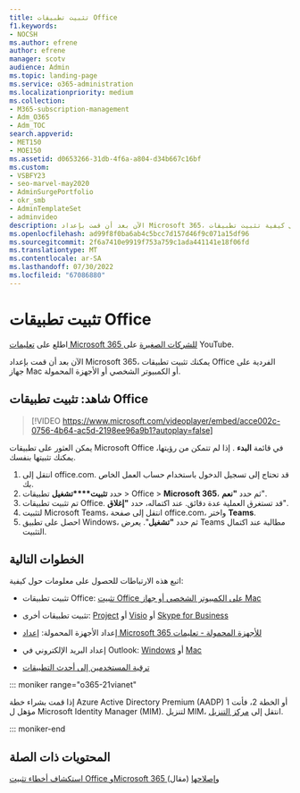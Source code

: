 ```yaml
---
title: تثبيت تطبيقات Office
f1.keywords:
- NOCSH
ms.author: efrene
author: efrene
manager: scotv
audience: Admin
ms.topic: landing-page
ms.service: o365-administration
ms.localizationpriority: medium
ms.collection:
- M365-subscription-management
- Adm_O365
- Adm_TOC
search.appverid:
- MET150
- MOE150
ms.assetid: d0653266-31db-4f6a-a804-d34b667c16bf
ms.custom:
- VSBFY23
- seo-marvel-may2020
- AdminSurgePortfolio
- okr_smb
- AdminTemplateSet
- adminvideo
description: الآن بعد أن قمت بإعداد Microsoft 365، تعرف على كيفية تثبيت تطبيقات Office الفردية على جهاز Mac أو الكمبيوتر الشخصي أو الأجهزة المحمولة.
ms.openlocfilehash: ad99f8f0ba6ab4c5bcc7d157d46f9c071a15df96
ms.sourcegitcommit: 2f6a7410e9919f753a759c1ada441141e18f06fd
ms.translationtype: MT
ms.contentlocale: ar-SA
ms.lasthandoff: 07/30/2022
ms.locfileid: "67086880"
---
```

# <a name="install-office-applications"></a>تثبيت تطبيقات Office

اطلع على [تعليمات Microsoft 365 للشركات الصغيرة](https://go.microsoft.com/fwlink/?linkid=2197659) على YouTube.

الآن بعد أن قمت بإعداد Microsoft 365، يمكنك تثبيت تطبيقات Office الفردية على جهاز Mac أو الكمبيوتر الشخصي أو الأجهزة المحمولة.
  
## <a name="watch-install-office-apps"></a>شاهد: تثبيت تطبيقات Office

> [!VIDEO https://www.microsoft.com/videoplayer/embed/acce002c-0756-4b64-ac5d-2198ee96a9b1?autoplay=false]

يمكن العثور على تطبيقات Microsoft Office في قائمة  **البدء** . إذا لم تتمكن من رؤيتها، يمكنك تثبيتها بنفسك.

1. انتقل إلى office.com. قد تحتاج إلى تسجيل الدخول باستخدام حساب العمل الخاص بك.
2. حدد **تثبيت****تشغيل** تطبيقات   >   Office   >  **Microsoft 365**، ثم حدد **"نعم**".
3. تم تثبيت تطبيقات Office. قد تستغرق العملية عدة دقائق. عند اكتماله، حدد  **"إغلاق**".
4. لتثبيت Microsoft Teams، انتقل إلى صفحة office.com، واختر  **Teams**.
5. احصل على تطبيق Windows، ثم حدد  **"تشغيل**". يعرض Teams مطالبة عند اكتمال التثبيت.

## <a name="next-steps"></a>الخطوات التالية

اتبع هذه الارتباطات للحصول على معلومات حول كيفية:
  
- تثبيت تطبيقات Office:  [تثبيت Office على الكمبيوتر الشخصي أو جهاز Mac](https://support.microsoft.com/office/4414eaaf-0478-48be-9c42-23adc4716658)

- تثبيت تطبيقات أخرى: [Project](https://support.microsoft.com/office/install-project-7059249b-d9fe-4d61-ab96-5c5bf435f281) أو [Visio](https://support.microsoft.com/office/install-visio-f98f21e3-aa02-4827-9167-ddab5b025710) أو [Skype for Business](https://support.microsoft.com/office/install-skype-for-business-8a0d4da8-9d58-44f9-9759-5c8f340cb3fb)

- إعداد الأجهزة المحمولة: [إعداد Microsoft 365 للأجهزة المحمولة - تعليمات](https://support.microsoft.com/office/7dabb6cb-0046-40b6-81fe-767e0b1f014f)

- إعداد البريد الإلكتروني في Outlook: [Windows](https://support.microsoft.com/office/6e27792a-9267-4aa4-8bb6-c84ef146101b) أو [Mac](https://support.microsoft.com/office/6e27792a-9267-4aa4-8bb6-c84ef146101b#PickTab=Outlook_for_Mac)
 
- [ترقية المستخدمين إلى أحدث التطبيقات](upgrade-users-to-latest-office-client.md) 

::: moniker range="o365-21vianet"

إذا قمت بشراء خطة Azure Active Directory Premium (AADP) 1 أو الخطة 2، فأنت مؤهل ل Microsoft Identity Manager (MIM). لتنزيل MIM، انتقل إلى [مركز التنزيل](https://www.microsoft.com/zh-cn/download/details.aspx?id=58498).

::: moniker-end

## <a name="related-content"></a>المحتويات ذات الصلة
  
[استكشاف أخطاء تثبيت Office وMicrosoft 365 وإصلاحها](https://support.microsoft.com/office/35ff2def-e0b2-4dac-9784-4cf212c1f6c2) (مقال)

